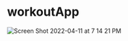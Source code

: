 # workoutApp
![Screen Shot 2022-04-11 at 7 14 21 PM](https://user-images.githubusercontent.com/31496206/162853320-b5874dab-bdba-4dfc-8f3e-b739eaccea82.png)

